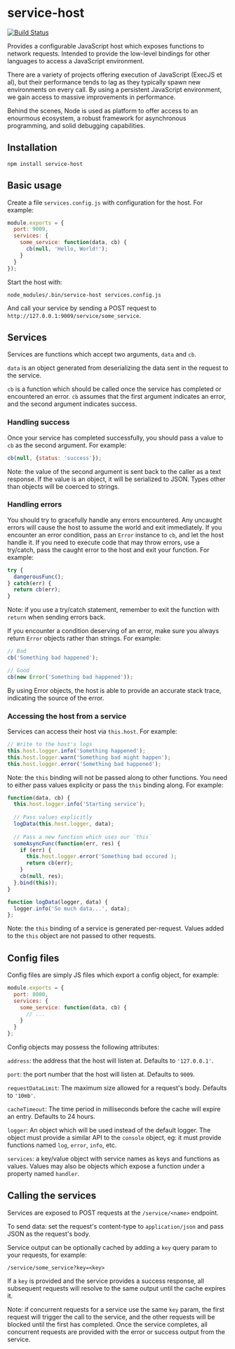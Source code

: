 service-host
============

[![Build Status](https://travis-ci.org/markfinger/service-host.svg?branch=master)](https://travis-ci.org/markfinger/service-host)

Provides a configurable JavaScript host which exposes functions to network requests. Intended 
to provide the low-level bindings for other languages to access a JavaScript environment.

There are a variety of projects offering execution of JavaScript (ExecJS et al), but their performance
tends to lag as they typically spawn new environments on every call. By using a persistent JavaScript 
environment, we gain access to massive improvements in performance.

Behind the scenes, Node is used as platform to offer access to an enourmous ecosystem, a robust 
framework for asynchronous programming, and solid debugging capabilities.

Installation
------------

```
npm install service-host
```


Basic usage
-----------

Create a file `services.config.js` with configuration for the host. For example:

```javascript
module.exports = {
  port: 9009,
  services: {
    some_service: function(data, cb) {
      cb(null, 'Hello, World!');
    }
  }
});
```

Start the host with:

```
node_modules/.bin/service-host services.config.js
```

And call your service by sending a POST request to `http://127.0.0.1:9009/service/some_service`.


Services
--------

Services are functions which accept two arguments, `data` and `cb`.

`data` is an object generated from deserializing the data sent in the request to the service.

`cb` is a function which should be called once the service has completed or encountered an error. 
`cb` assumes that the first argument indicates an error, and the second argument indicates success.


### Handling success

Once your service has completed successfully, you should pass a value to `cb` as the second 
argument. For example:

```javascript
cb(null, {status: 'success'});
```

Note: the value of the second argument is sent back to the caller as a text response. If the 
value is an object, it will be serialized to JSON. Types other than objects will be coerced to 
strings.


### Handling errors

You should try to gracefully handle any errors encountered. Any uncaught errors will cause the host
to assume the world and exit immediately. If you encounter an error condition, pass an `Error` instance
to `cb`, and let the host handle it. If you need to execute code that may throw errors, use a try/catch, 
pass the caught error to the host and exit your function. For example:

```javascript
try {
  dangerousFunc();
} catch(err) {
  return cb(err);
}
```

Note: if you use a try/catch statement, remember to exit the function with `return` when sending 
errors back.

If you encounter a condition deserving of an error, make sure you always return `Error` objects 
rather than strings. For example:

```javascript
// Bad
cb('Something bad happened');

// Good
cb(new Error('Something bad happened'));
```

By using Error objects, the host is able to provide an accurate stack trace, indicating the source 
of the error.


### Accessing the host from a service

Services can access their host via `this.host`. For example:

```javascript
// Write to the host's logs
this.host.logger.info('Something happened');
this.host.logger.warn('Something bad might happen');
this.host.logger.error('Something bad happened');
```

Note: the `this` binding will not be passed along to other functions. You need to either pass values 
explicity or pass the `this` binding along. For example:

```javascript
function(data, cb) {
  this.host.logger.info('Starting service');
  
  // Pass values explicitly
  logData(this.host.logger, data);
  
  // Pass a new function which uses our `this`
  someAsyncFunc(function(err, res) {
    if (err) {
      this.host.logger.error('Something bad occured );
      return cb(err);
    }
    cb(null, res);
  }.bind(this));
}

function logData(logger, data) {
  logger.info('So much data...', data);
};
```

Note: the `this` binding of a service is generated per-request. Values added to the `this` object 
are not passed to other requests.


Config files
------------

Config files are simply JS files which export a config object, for example:

```javascript
module.exports = {
  port: 8080,
  services: {
    some_service: function(data, cb) {
      // ...
    }
  }
};
```

Config objects may possess the following attributes:

`address`: the address that the host will listen at. Defaults to `'127.0.0.1'`.

`port`: the port number that the host will listen at. Defaults to `9009`.

`requestDataLimit`: The maximum size allowed for a request's body. Defaults to `'10mb'`.

`cacheTimeout`: The time period in milliseconds before the cache will expire an entry. Defaults to 24 hours.

`logger`: An object which will be used instead of the default logger. The object must provide a similar API to the `console` object, eg: it must provide functions named `log`, `error`, `info`, etc.

`services`: a key/value object with service names as keys and functions as values. Values may also be objects which expose a function under a property named `handler`.


Calling the services
--------------------

Services are exposed to POST requests at the `/service/<name>` endpoint.

To send data: set the request's content-type to `application/json` and pass JSON as the request's body.

Service output can be optionally cached by adding a `key` query param to your requests, for example:

```
/service/some_service?key=<key>
```

If a `key` is provided and the service provides a success response, all subsequent requests will 
resolve to the same output until the cache expires it.

Note: if concurrent requests for a service use the same `key` param, the first request will trigger 
the call to the service, and the other requests will be blocked until the first has completed. Once 
the service completes, all concurrent requests are provided with the error or success output from 
the service.
